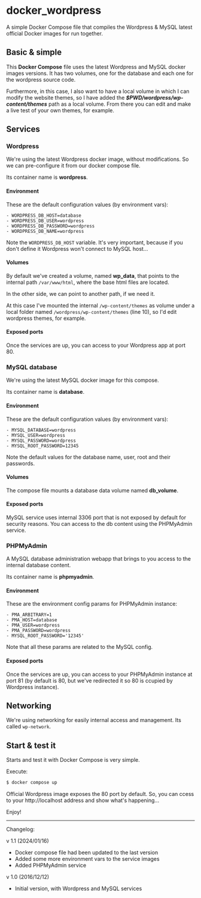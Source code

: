 # docker_wordpress

A simple Docker Compose file that compiles the Wordpress &amp; MySQL latest official Docker images for run together.

## Basic & simple

This **Docker Compose** file uses the latest Wordpress and MySQL docker images versions. It has two volumes, one for the database and each one for the wordpress source code. 

Furthermore, in this case, I also want to have a local volume in which I can modify the website themes, so I have added the **_$PWD/wordpress/wp-content/themes_** path as a local volume. From there you can edit and make a live test of your own themes, for example.

## Services

### Wordpress

We're using the latest Wordpress docker image, without modifications. So we can pre-configure it from our docker compose file.

Its container name is **wordpress**.

#### Environment 

These are the default configuration values (by environment vars):

```
- WORDPRESS_DB_HOST=database
- WORDPRESS_DB_USER=wordpress
- WORDPRESS_DB_PASSWORD=wordpress
- WORDPRESS_DB_NAME=wordpress
```

Note the `WORDPRESS_DB_HOST` variable. It's very important, because if you don't define it Wordpress won't connect to MySQL host...

#### Volumes

By default we've created a volume, named **wp_data**, that points to the internal path `/var/www/html`, where the base html files are located.

In the other side, we can point to another path, if we need it.

At this case I've mounted the internal `/wp-content/themes` as volume under a local folder named `/wordpress/wp-content/themes` (line 10), so I'd edit wordpress themes, for example.

#### Exposed ports

Once the services are up, you can access to your Wordpress app at port 80.

### MySQL database

We're using the latest MySQL docker image for this compose.

Its container name is **database**.

#### Environment 

These are the default configuration values (by environment vars):

```
- MYSQL_DATABASE=wordpress
- MYSQL_USER=wordpress
- MYSQL_PASSWORD=wordpress
- MYSQL_ROOT_PASSWORD=12345
```

Note the default values for the database name, user, root and their passwords.

#### Volumes

The compose file mounts a database data volume named **db_volume**.

#### Exposed ports

MySQL service uses internal 3306 port that is not exposed by default for security reasons. You can access to the db content using the PHPMyAdmin service.

### PHPMyAdmin

A MySQL database administration webapp that brings to you access to the internal database content.

Its container name is **phpmyadmin**.

#### Environment 

These are the environment config params for PHPMyAdmin instance:

```
- PMA_ARBITRARY=1
- PMA_HOST=database
- PMA_USER=wordpress
- PMA_PASSWORD=wordpress
- MYSQL_ROOT_PASSWORD='12345'
```

Note that all these params are related to the MySQL config.

#### Exposed ports

Once the services are up, you can access to your PHPMyAdmin instance at port 81 (by default is 80, but we've redirected it so 80 is ccupied by Wordpress instance).

## Networking

We're using networking for easily internal access and management. Its called `wp-network`.

## Start & test it

Starts and test it with Docker Compose is very simple.

Execute:

```sh
$ docker compose up
```

Official Wordpress image exposes the 80 port by default. So, you can ccess to your http://localhost address and show what's happening...

Enjoy!

---

Changelog:

v 1.1 (2024/01/16)
- Docker compose file had been updated to the last version
- Added some more environment vars to the service images
- Added PHPMyAdmin service

v 1.0 (2016/12/12)
- Initial version, with Wordpress and MySQL services